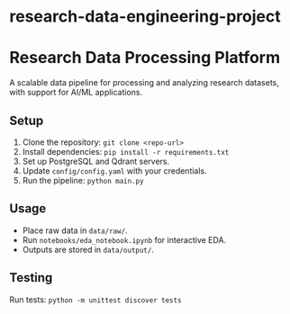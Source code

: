 # research-data-engineering-project
# Research Data Processing Platform

A scalable data pipeline for processing and analyzing research datasets, with support for AI/ML applications.

## Setup
1. Clone the repository: `git clone <repo-url>`
2. Install dependencies: `pip install -r requirements.txt`
3. Set up PostgreSQL and Qdrant servers.
4. Update `config/config.yaml` with your credentials.
5. Run the pipeline: `python main.py`

## Usage
- Place raw data in `data/raw/`.
- Run `notebooks/eda_notebook.ipynb` for interactive EDA.
- Outputs are stored in `data/output/`.

## Testing
Run tests: `python -m unittest discover tests`